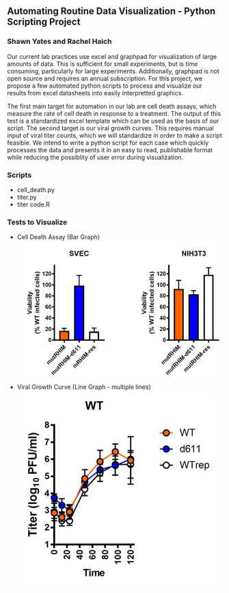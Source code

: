 
## Automating Routine Data Visualization - Python Scripting Project

### Shawn Yates and Rachel Haich
 
Our current lab practices use excel and graphpad for visualization of large amounts of data. This is sufficient for small experiments, but is time consuming, particularly for large
 experiments. Additionally, graphpad is not open source and requires an annual subscription. For this project, we propose a few automated python scripts to process and visualize our results from excel datasheets into easily interpretted graphics.

The first main target for automation in our lab are cell death assays, which measure the rate of cell death in response to a treatment. The output of this test is a standardized excel template which can be used as the basis of our script. The second target is our viral growth curves. This requires manual input of viral titer counts, which we will standardize in order to make a script feasible. We intend to write a python script for each case which quickly processes the data and presents it in an easy to read, publishable format while reducing the possiblity of user error during visualization. 

### Scripts
-   cell_death.py
-   titer.py
-   titer code.R 

### Tests to Visualize
-   Cell Death Assay (Bar Graph)
    ![viability](https://github.com/roh0002/Scripting-project/blob/main/viability.png)
-   Viral Growth Curve (Line Graph - multiple lines) 
    ![growth curve](https://github.com/roh0002/Scripting-project/blob/main/viral_growth_curve.jpg)
    


